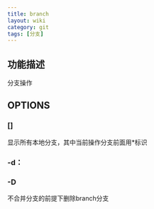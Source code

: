 ```yaml
---
title: branch
layout: wiki
category: git
tags: [分支]
---
```


## 功能描述

分支操作

## OPTIONS

### []

显示所有本地分支，其中当前操作分支前面用*标识

### -d：

### -D <branch>

不合并分支的前提下删除branch分支